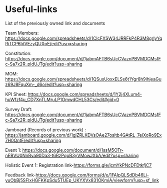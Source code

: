 # Useful-links
List of the previously owned link and documents

Team Members:
https://docs.google.com/spreadsheets/d/1CIcFXSW34JRRFkP4R3M8grlyYqRiTCP6IdVEzyQUXpE/edit?usp=sharing

Constitution:
https://docs.google.com/document/d/1jabmAFTB6sUcCVaznPBVMDCMsfFc-Sa7x2R_pIdUJTg/edit?usp=sharing

MOM:
https://docs.google.com/spreadsheets/d/1QSusUoxxELSs6t1Ygr8h9ihjeaGuz69J8FquXm-_d6o/edit?usp=sharing

KPI Sheet:
https://docs.google.com/spreadsheets/d/1Y2j4XLum4-huWfzf4u_CD7XnTLMruLP1OmwdCHL53Cs/edit#gid=0

Survey Draft:
https://docs.google.com/document/d/1jabmAFTB6sUcCVaznPBVMDCMsfFc-Sa7x2R_pIdUJTg/edit?usp=sharing

Jamboard (Records of previous work) : 
https://jamboard.google.com/d/1gjZRLKDVsOAe27osltb4GAtRL_7eiXoRo9Ex7H0QntE/edit?usp=sharing

Event 1:
https://docs.google.com/document/d/1ssM5OTr-nEBVU0NnBva90Da3-t6RzPqoB3yVMowJXbA/edit?usp=sharing

Holistic Event 1:
Registration link-https://forms.gle/jcmYkPNcDFDtkfjC7

Feedback link-https://docs.google.com/forms/d/e/1FAIpQLSdDb46Li-yuObBj5SFlxHGFKKpSdu5TUEp_UKYXVx831OKmiA/viewform?usp=sf_link

